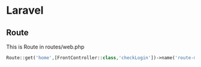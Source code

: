 # Laravel

## Route
This is Route in
routes/web.php
```php
Route::get('home',[FrontController::class,'checkLogin'])->name('route-main');
```
